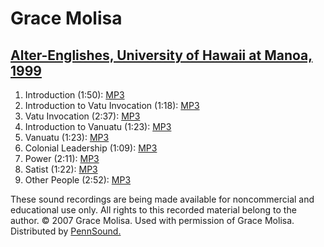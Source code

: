 Grace Molisa
============

[Alter-Englishes, University of Hawaii at Manoa, 1999](UHM.html#Molisa_1999)
----------------------------------------------------------------------------

1.  Introduction (1:50): [MP3](http://media.sas.upenn.edu/pennsound/authors/Molisa/UHM/Molisa-Grace_1_Introduction_Alter-Englishes_UHM_1999.mp3)
2.  Introduction to Vatu Invocation (1:18): [MP3](http://media.sas.upenn.edu/pennsound/authors/Molisa/UHM/Molisa-Grace_2_Intro-to-Vatu-Invocation_Alter-Englishes_UHM_1999.mp3)
3.  Vatu Invocation (2:37): [MP3](http://media.sas.upenn.edu/pennsound/authors/Molisa/UHM/Molisa-Grace_3_Vatu-Invocation_Alter-Englishes_UHM_1999.mp3)
4.  Introduction to Vanuatu (1:23): [MP3](http://media.sas.upenn.edu/pennsound/authors/Molisa/UHM/Molisa-Grace_4_Intro-to-Vanuatu_Alter-Englishes_UHM_1999.mp3)
5.  Vanuatu (1:23): [MP3](http://media.sas.upenn.edu/pennsound/authors/Molisa/UHM/Molisa-Grace_5_Vanuatu_Alter-Englishes_UHM_1999.mp3)
6.  Colonial Leadership (1:09): [MP3](http://media.sas.upenn.edu/pennsound/authors/Molisa/UHM/Molisa-Grace_6_Colonial-Leadership_Alter-Englishes_UHM_1999.mp3)
7.  Power (2:11): [MP3](http://media.sas.upenn.edu/pennsound/authors/Molisa/UHM/Molisa-Grace_7_Power_Alter-Englishes_UHM_1999.mp3)
8.  Satist (1:22): [MP3](http://media.sas.upenn.edu/pennsound/authors/Molisa/UHM/Molisa-Grace_8_Satist_Alter-Englishes_UHM_1999.mp3)
9.  Other People (2:52): [MP3](http://media.sas.upenn.edu/pennsound/authors/Molisa/UHM/Molisa-Grace_9_Other-People_Alter-Englishes_UHM_1999.mp3)

These sound recordings are being made available for noncommercial
and educational use only. All rights to this recorded material belong
to the author. © 2007 Grace Molisa. Used with permission of Grace
Molisa. Distributed by [PennSound.](../index.html)
